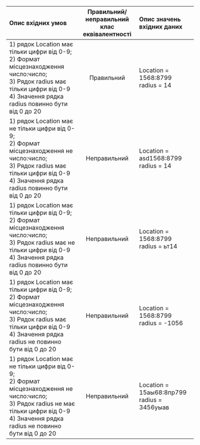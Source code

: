 |Опис вхідних умов|Правильний/неправильний <br> клас еквівалентності|Опис значень вхідних даних|
|:-|:-:|:-|
|1) рядок Location має тільки цифри від 0-9; <br> 2) Формат місцезнаходження число:число; <br> 3) Рядок radius має тільки цифри від 0-9 <br> 4) Значення рядка radius повинно бути від 0 до 20 |Правильний|Location  = 1568:8799 <br> radius = 14|
|1) рядок Location має не тільки цифри від 0-9; <br> 2) Формат місцезнаходження не число:число; <br> 3) Рядок radius має тільки цифри від 0-9 <br> 4) Значення рядка radius повинно бути від 0 до 20 |Неправильний|Location  = asd1568:8799 <br> radius = 14|
|1) рядок Location має тільки цифри від 0-9; <br> 2) Формат місцезнаходження число:число; <br> 3) Рядок radius має не тільки цифри від 0-9 <br> 4) Значення рядка radius повинно бути від 0 до 20 |Неправильний|Location  = 1568:8799 <br> radius = ьт14|
|1) рядок Location має тільки цифри від 0-9; <br> 2) Формат місцезнаходження число:число; <br> 3) Рядок radius має тільки цифри від 0-9 <br> 4) Значення рядка radius не повинно бути від 0 до 20 |Неправильний|Location  = 1568:8799 <br> radius = -1056|
|1) рядок Location має не тільки цифри від 0-9; <br> 2) Формат місцезнаходження не число:число; <br> 3) Рядок radius не має тільки цифри від 0-9 <br> 4) Значення рядка radius не повинно бути від 0 до 20 |Неправильний|Location  = 15аы68:8пр799 <br> radius = 3456уыав|

